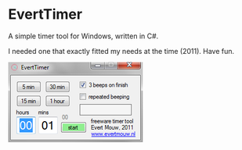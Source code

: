 # EvertTimer

A simple timer tool for Windows, written in C#.

I needed one that exactly fitted my needs at the time (2011). Have fun.

![screenshot](screenshot_EvertTimer.png)
